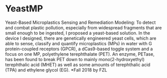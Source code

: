 # YeastMP
Yeast-Based Microplastics Sensing and Remediation Modeling: To detect and combat plastic pollution, especially from widespread fragments that are small enough to be ingested, I proposed a yeast-based solution. In the device I designed, there are genetically engineered yeast cells, which are able to sense, classify and quantify microplastics (MPs) in water with G protein-coupled receptors (GPCR), a dCas9-based toggle system and a focus on one MP, polyethylene terephthalate (PET). An enzyme, PETase, has been found to break PET down to mainly mono(2-hydroxyethyl) terephthalic acid (MHET) as well as some amounts of terephthalic acid (TPA) and ethylene glycol (EG). *Fall 2018 by FZL
